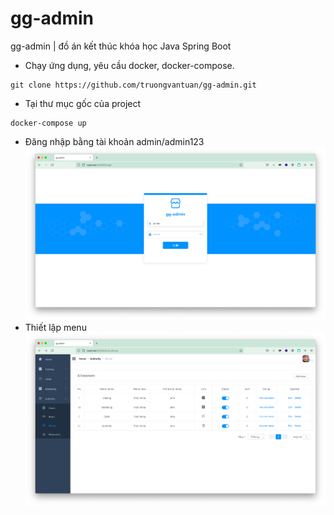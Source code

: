 # gg-admin
gg-admin | đồ án kết thúc khóa học Java Spring Boot
- Chạy ứng dụng, yêu cầu docker, docker-compose.
```shell script
git clone https://github.com/truongvantuan/gg-admin.git
```
- Tại thư mục gốc của project
```shell script
docker-compose up 
```
- Đăng nhập bằng tài khoản admin/admin123
![login](images/login.png)
- Thiết lập menu
![menu](images/menu.png)
